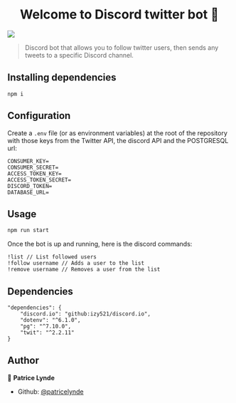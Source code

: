 <h1 align="center">Welcome to Discord twitter bot 👋</h1>
<p>
  <img src="https://img.shields.io/badge/version-1.0.0-blue.svg?cacheSeconds=2592000" />
</p>

> Discord bot that allows you to follow twitter users, then sends any tweets to a specific Discord channel.

## Installing dependencies

```
npm i
```

## Configuration

Create a `.env` file (or as environment variables) at the root of the repository with those keys from the Twitter API, the discord API and the POSTGRESQL url:
```
CONSUMER_KEY=
CONSUMER_SECRET=
ACCESS_TOKEN_KEY=
ACCESS_TOKEN_SECRET=
DISCORD_TOKEN=
DATABASE_URL=
```

## Usage

```sh
npm run start
```

Once the bot is up and running, here is the discord commands:
```
!list // List followed users
!follow username // Adds a user to the list
!remove username // Removes a user from the list
```

## Dependencies

```
"dependencies": {
    "discord.io": "github:izy521/discord.io",
    "dotenv": "^6.1.0",
    "pg": "^7.10.0",
    "twit": "^2.2.11"
}
```

## Author

👤 **Patrice Lynde**

* Github: [@patricelynde](https://github.com/patricelynde)

